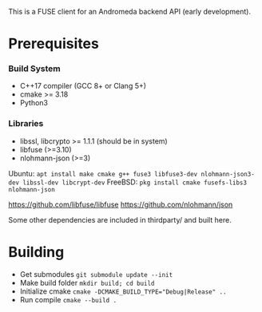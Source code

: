 
This is a FUSE client for an Andromeda backend API (early development).

# Prerequisites

### Build System

- C++17 compiler (GCC 8+ or Clang 5+)
- cmake >= 3.18
- Python3

### Libraries

- libssl, libcrypto >= 1.1.1 (should be in system)
- libfuse (>=3.10)
- nlohmann-json (>=3)

Ubuntu: `apt install make cmake g++ fuse3 libfuse3-dev nlohmann-json3-dev libssl-dev libcrypt-dev`
FreeBSD: `pkg install cmake fusefs-libs3 nlohmann-json`

https://github.com/libfuse/libfuse
https://github.com/nlohmann/json

Some other dependencies are included in thirdparty/ and built here.

# Building

- Get submodules `git submodule update --init`
- Make build folder `mkdir build; cd build`
- Initialize cmake `cmake -DCMAKE_BUILD_TYPE="Debug|Release" ..`
- Run compile `cmake --build .`
